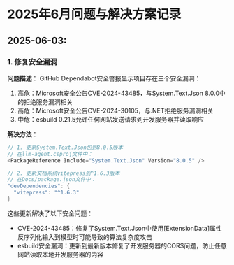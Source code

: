 # 2025年6月问题与解决方案记录

## 2025-06-03: 

### 1. 修复安全漏洞

**问题描述**：
GitHub Dependabot安全警报显示项目存在三个安全漏洞：
1. 高危：Microsoft安全公告CVE-2024-43485，与System.Text.Json 8.0.0中的拒绝服务漏洞相关
2. 高危：Microsoft安全公告CVE-2024-30105，与.NET拒绝服务漏洞相关
3. 中危：esbuild 0.21.5允许任何网站发送请求到开发服务器并读取响应

**解决方法**：
```csharp
// 1. 更新System.Text.Json包到8.0.5版本
// 在llm-agent.csproj文件中：
<PackageReference Include="System.Text.Json" Version="8.0.5" />

// 2. 更新文档系统vitepress到^1.6.3版本
// 在Docs/package.json文件中：
"devDependencies": {
  "vitepress": "^1.6.3"
}
```

这些更新解决了以下安全问题：
- CVE-2024-43485：修复了System.Text.Json中使用[ExtensionData]属性反序列化输入到模型时可能导致的算法复杂度攻击
- esbuild安全漏洞：更新到最新版本修复了开发服务器的CORS问题，防止任意网站读取本地开发服务器的内容 